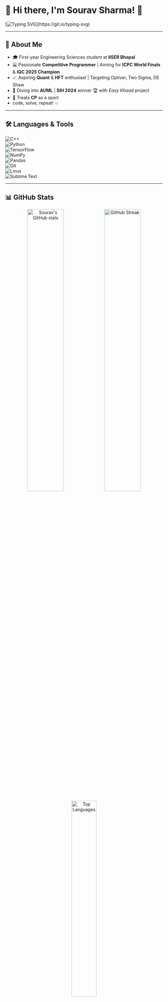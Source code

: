 # 💫 Hi there, I'm Sourav Sharma! 👋

[![Typing SVG](https://readme-typing-svg.herokuapp.com?font=Fira+Code&size=24&pause=1000&color=00F7FF&width=600&lines=Competitive+Programmer+%7C+Aspiring+Quant;ML+Enthusiast+%7C+Engineering+Student;Passionate+about+HFT%2C+Quant+and+CP.)](https://git.io/typing-svg)

---

## 🚀 About Me
- 🎓 First-year Engineering Sciences student at **IISER Bhopal** 
- 💻 Passionate **Competitive Programmer** | Aiming for **ICPC World Finals** & **IQC 2025 Champion**  
- 📈 Aspiring **Quant** & **HFT** enthusiast | Targeting Optiver, Two Sigma, DE Shaw  
- 🤖 Diving into **AI/ML** | **SIH 2024** winner 🏆 with *Easy Khaad* project  
- 🧠 Treats **CP** as a sport
- code, solve, repeat! 💥  

---

## 🛠️ Languages & Tools
![C++](https://img.shields.io/badge/C%2B%2B-00599C?style=for-the-badge&logo=c%2B%2B&logoColor=white)  
![Python](https://img.shields.io/badge/Python-3776AB?style=for-the-badge&logo=python&logoColor=white)  
![TensorFlow](https://img.shields.io/badge/TensorFlow-FF6F00?style=for-the-badge&logo=tensorflow&logoColor=white)  
![NumPy](https://img.shields.io/badge/Numpy-013243?style=for-the-badge&logo=numpy&logoColor=white)  
![Pandas](https://img.shields.io/badge/Pandas-150458?style=for-the-badge&logo=pandas&logoColor=white)  
![Git](https://img.shields.io/badge/Git-F05032?style=for-the-badge&logo=git&logoColor=white)  
![Linux](https://img.shields.io/badge/Linux-FCC624?style=for-the-badge&logo=linux&logoColor=black)  
![Sublime Text](https://img.shields.io/badge/Sublime_Text-FF9800?style=for-the-badge&logo=sublime-text&logoColor=white)  

---

## 📊 GitHub Stats

<p align="center">
  <img src="https://github-readme-stats.vercel.app/api?username=sneakytyper&show_icons=true&theme=radical" alt="Sourav's GitHub stats" width="48%" />
  <img src="https://github-readme-streak-stats.herokuapp.com/?user=sneakytyper&theme=radical" alt="GitHub Streak" width="48%" />
</p>

<p align="center">
  <img src="https://github-readme-stats.vercel.app/api/top-langs/?username=sneakytyper&layout=compact&theme=radical" alt="Top Languages" width="40%"/>
</p>

---

## 📫 Connect With Me
[![LinkedIn](https://img.shields.io/badge/LinkedIn-0077B5?style=for-the-badge&logo=linkedin&logoColor=white)](https://www.linkedin.com/in/sourav-sharma-5318182b8/)  
[![Gmail](https://img.shields.io/badge/Gmail-D14836?style=for-the-badge&logo=gmail&logoColor=white)](neophyte2veteran@gmail.com)  
[![Codeforces](https://img.shields.io/badge/Codeforces-1F8ACB?style=for-the-badge&logo=codeforces&logoColor=white)](YOUR_CODEFORCES_PROFILE)  
[![AtCoder](https://img.shields.io/badge/AtCoder-1F8ACB?style=for-the-badge&logo=atcoder&logoColor=white)](https://atcoder.jp/users/Sneaky_Typer)

---

## ⚡ Fun Fact:
I used to be a speedcuber (PB: 18.23s on 3x3) and still plan to get back into it! 🧊✨  

<!---
sneakytyper/sneakytyper is a ✨ special ✨ repository because its `README.md` (this file) appears on your GitHub profile.
You can click the Preview link to take a look at your changes.
--->
